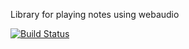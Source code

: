 Library for playing notes using webaudio

[![Build Status](https://travis-ci.org/rsk7/h.svg?branch=master)](https://travis-ci.org/rsk7/harmony)
